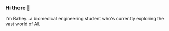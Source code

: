 ### Hi there 👋
I'm Bahey...a biomedical engineering student who's currently exploring the vast world of AI.


